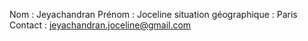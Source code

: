 
Nom : Jeyachandran
Prénom : Joceline
situation géographique : Paris
Contact : jeyachandran.joceline@gmail.com
 
